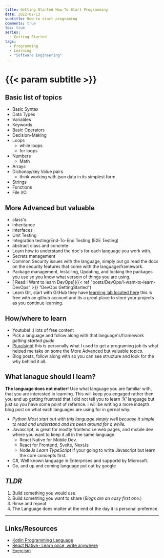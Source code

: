 ```yaml
---
title: Getting Started How To Start Programming
date: 2022-02-13
subtitle: How to start programing
comments: true
toc: true
series:
  - Getting Started
tags:
  - Programming
  - Learning
  - "Software Engineering"
---
```


# {{< param subtitle >}}

## Basic list of topics

- Basic Syntax
- Data Types
- Variables
- Keywords
- Basic Operators
- Decision-Making
- Loops
  - while loops
  - for loops
- Numbers
  - Math
- Arrays
- Dictionay/key Value pairs
  - think working with json data in its simplest form.
- Strings
- Functions
- File I/O

## More Advanced but valuable

- class's
- inheritance
- interfaces
- Unit Testing
- Integration testing/End-To-End Testing (E2E Testing)
- abstract class and concrete
- Learn how to understand the doc's for each language you work with.
- Secrets management
- Common Security issues with the language, simply put go read the docs on the security features that come with the language/framework.
- Package management, Installing, Updating, and locking the packages you use so you know what versoin of things you are using.
- [ Read I Want to learn DevOps]({{< ref "posts/DevOps/I-want-to-learn-DevOps" >}} "DevOps GettingStarted")
- Learn Git, start with GitHub they have [learning lab located here](https://lab.github.com/) this is free with an github account and its a great place to store your projects as you continue learning.

## How/where to learn

- Youtube! :) lots of free content
- Pick a language and follow along with that language's/framework _getting started guide_
- [Pluralsight](https://app.pluralsight.com/library/) this is personally what I used to get a programing job its what helped me take on some the More Advanced but valuable topics.
- Blog posts, follow along with so you can see structure and look for the why behind it all.

## What lanague should I learn?

**The language does not matter!**
Use what language you are familiar with, that you are interested in learning. This will keep you engaged rather then
you end up getting frustratd that I did not tell you to learn _'X'_ language but just so you have some point of refernce. I
will be writing a more indepth blog post on what each languages are using for in gernal why.

- _Python Most start out with this language simply well becuase it simple to read and understand and its been around for a while._
- Javascript, is great for mostly frontend i.e web pages, and mobile dev where you want to keep it all in the same language.
  - React Native for Mobile Dev.
  - React for Frontend, Svelte, NextJs
  - NodeJs
    _Learn TypeScript_ if your going to write Javascript but learn the core concepts first.
- C#, Well known language in Enterprises and supportd by Microsoft.
- Go, and up and coming language put out by google

## _TLDR_

1. Build something you would use.
2. Build somehting you want to share (_Blogs are an easy first one._)
3. Rinse and repeat
4. The Language does matter at the end of the day it is personal prefernce.

---

## Links/Resources

- [Kotlin Programming Language](https://kotlinlang.org/)
- [React Native · Learn once, write anywhere](https://reactnative.dev/)
- [Exercism](https://exercism.org/dashboard)
